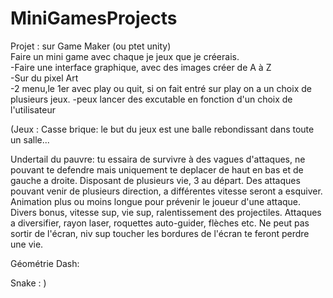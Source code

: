 # MiniGamesProjects

Projet : sur Game Maker (ou ptet unity)  
  Faire un mini game avec chaque je jeux que je créerais.  
    -Faire une interface graphique, avec des images créer de A à Z  
      -Sur du pixel Art  
    -2 menu,le 1er avec play ou quit, si on fait entré sur play on a un choix de plusieurs jeux.
    -peux lancer des excutable en fonction d'un choix de l'utilisateur
 
 (Jeux :
  Casse brique:
    le but du jeux est une balle rebondissant dans toute un salle...
    
  Undertail du pauvre:
    tu essaira de survivre à des vagues d'attaques, ne pouvant te defendre mais uniquement te deplacer de haut en bas et de gauche a droite.
    Disposant de plusieurs vie, 3 au départ.
    Des attaques pouvant venir de plusieurs direction, a différentes vitesse seront a esquiver.
    Animation plus ou moins longue pour prévenir le joueur d'une attaque.
    Divers bonus, vitesse sup, vie sup, ralentissement des projectiles.
    Attaques a diversifier, rayon laser, roquettes auto-guider, flèches etc.
    Ne peut pas sortir de l'écran, niv sup toucher les bordures de l'écran te feront perdre une vie.
    
  Géométrie Dash:
  
  
  Snake :
  )
    
    
